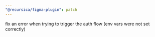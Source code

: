 ```yaml
---
"@recursica/figma-plugin": patch
---
```


fix an error when trying to trigger the auth flow (env vars were not set correctly)
